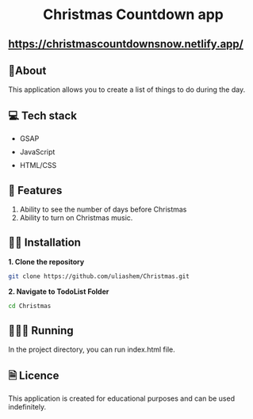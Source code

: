 <h1 align="center">Christmas Countdown app</h1>

## https://christmascountdownsnow.netlify.app/

## 📙About
This application allows you to create a list of things to do during the day.


## 💻 Tech stack
<ul style="display: flex; flex-direction: column; gap:10px;">
  <li style="vertical-align: middle;">
    GSAP
  </li>
    <li style="vertical-align: middle;">
    JavaScript
  </li>
    <li style="vertical-align: middle;">
    HTML/CSS
  </li>
  
</ul>

## 🌠 Features

1. Ability to see the number of days before Christmas
2. Ability to turn on Christmas music.

## 👨‍💻 Installation

**1. Clone the repository**

```sh
git clone https://github.com/uliashem/Christmas.git
```

**2. Navigate to TodoList Folder**

```sh
cd Christmas
```

## 👨🏻‍💻 Running

In the project directory, you can run index.html file.

## 🗎 Licence

This application is created for educational purposes and can be used indefinitely.




